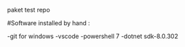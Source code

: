 paket test repo

#Software installed  by hand :

-git for windows
-vscode
-powershell 7
-dotnet sdk-8.0.302

